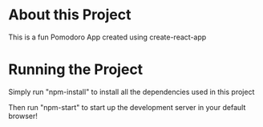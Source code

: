 # About this Project

This is a fun Pomodoro App created using create-react-app

# Running the Project
Simply run "npm-install" to install all the dependencies used in this project

Then run "npm-start" to start up the development server in your default browser!